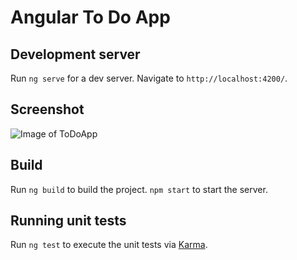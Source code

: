 # Angular To Do App

## Development server

Run `ng serve` for a dev server. Navigate to `http://localhost:4200/`.

## Screenshot

![Image of ToDoApp](https://user-images.githubusercontent.com/15087423/113868269-68e36e00-97a7-11eb-9412-8b289032580c.png)


## Build

Run `ng build` to build the project. `npm start` to start the server.

## Running unit tests

Run `ng test` to execute the unit tests via [Karma](https://karma-runner.github.io).
